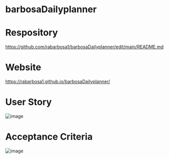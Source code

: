 # barbosaDailyplanner
# Respository
https://github.com/rabarbosa1/barbosaDailyplanner/edit/main/README.md
# Website
https://rabarbosa1.github.io/barbosaDailyplanner/
# User Story
![image](https://user-images.githubusercontent.com/115849626/207206593-cee3b0ba-6ee7-4ddc-a83d-c7d19ccf82a9.png)
# Acceptance Criteria
![image](https://user-images.githubusercontent.com/115849626/207206648-ac8826c0-75f9-4545-a971-36fe7a2193ef.png)
